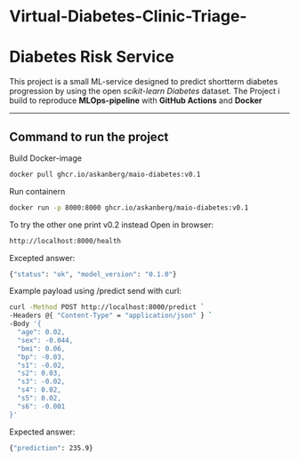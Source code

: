 ﻿# Virtual-Diabetes-Clinic-Triage-

# Diabetes Risk Service

This project is a small ML-service designed to predict shortterm diabetes progression by using the open *scikit-learn Diabetes* dataset. 
The Project i build to reproduce **MLOps-pipeline** with **GitHub Actions** and **Docker**

---

## Command to run the project

Build Docker-image
```bash
docker pull ghcr.io/askanberg/maio-diabetes:v0.1
```
Run containern
```bash
docker run -p 8000:8000 ghcr.io/askanberg/maio-diabetes:v0.1
```
To try the other one print v0.2 instead
Open in browser:
```bash
http://localhost:8000/health
```
Excepted answer:
```bash
{"status": "ok", "model_version": "0.1.0"}
```
Example payload using /predict
send with curl:
```bash
curl -Method POST http://localhost:8000/predict `
-Headers @{ "Content-Type" = "application/json" } `
-Body '{
  "age": 0.02,
  "sex": -0.044,
  "bmi": 0.06,
  "bp": -0.03,
  "s1": -0.02,
  "s2": 0.03,
  "s3": -0.02,
  "s4": 0.02,
  "s5": 0.02,
  "s6": -0.001
}'
```
Expected answer:
```bash
{"prediction": 235.9}
```






